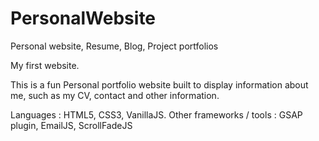# PersonalWebsite
Personal website, Resume, Blog, Project portfolios

My first website.

This is a fun Personal portfolio website built to display information about me, such as my CV, contact and other information.


Languages : HTML5, CSS3, VanillaJS.
Other frameworks / tools : GSAP plugin, EmailJS, ScrollFadeJS
